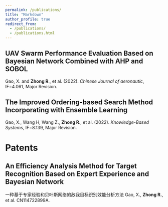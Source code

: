 ```yaml
---
permalink: /publications/
title: "Markdown"
author_profile: true
redirect_from: 
  - /publications/
  - /publications.html
---
```


## UAV Swarm Performance Evaluation Based on Bayesian Network Combined with AHP and SOBOL
Gao, X. and **Zhong R**., et al. (2022). *Chinese Journal of aeronautic*, IF=4.061, Major Revision.

## The Improved Ordering-based Search Method Incorporating with Ensemble Learning
Gao, X., Wang H, Wang Z., **Zhong R**., et al. (2022). *Knowledge-Based Systems*, IF=8.139, Major Revision.

# Patents
## An Efficiency Analysis Method for Target Recognition Based on Expert Experience and Bayesian Network
一种基于专家经验和贝叶斯网络的敌我目标识别效能分析方法
Gao, X., **Zhong R.**, et al. CN114722899A.



